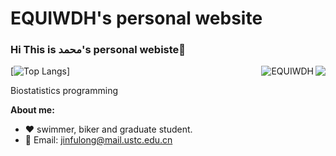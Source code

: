 # EQUIWDH's personal website

### Hi  This is محمد's personal webiste👋  

<img align="right" src="https://github-readme-stats.vercel.app/api?username=EQUIWDH&show_icons=true&icon_color=805AD5&text_color=718096&bg_color=ffffff&hide_title=true&count_private=true" />

<p><img align="right" src="https://github-readme-streak-stats-five-alpha.vercel.app?user=EQUIWDH" alt="EQUIWDH" /></p>

[![Top Langs](https://github-readme-stats.vercel.app/api/top-langs/?username=EQUIWDH&layout=compact)]

Biostatistics programming


**About me:**

- ❤️ swimmer, biker and graduate student.
- 💬 Email: jinfulong@mail.ustc.edu.cn


